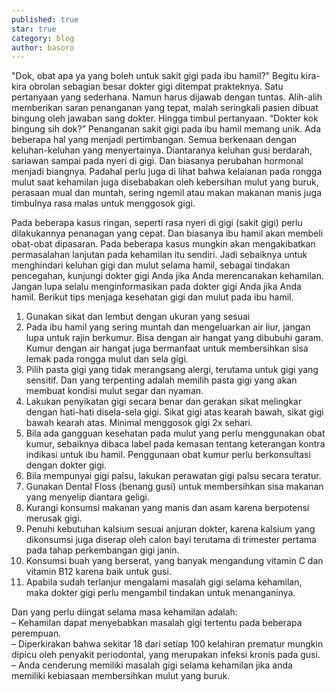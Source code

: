 ```yaml
---
published: true
star: true
category: blog
author: basoro
---
```


<p>"Dok, obat apa ya yang boleh untuk sakit gigi pada ibu hamil?" 
Begitu kira-kira obrolan sebagian besar dokter gigi ditempat prakteknya. Satu pertanyaan yang sederhana. Namun harus dijawab dengan tuntas. Alih-alih memberikan saran penanganan yang tepat, malah seringkali pasien dibuat bingung oleh jawaban sang dokter. Hingga timbul pertanyaan. &#8220;Dokter kok bingung sih dok?&#8221; Penanganan sakit gigi pada ibu hamil memang unik. Ada beberapa hal yang menjadi pertimbangan. Semua berkenaan dengan keluhan-keluhan yang menyertainya. Diantaranya keluhan gusi berdarah, sariawan sampai pada nyeri di gigi. Dan biasanya perubahan hormonal menjadi biangnya. Padahal perlu juga di lihat bahwa kelaianan pada rongga mulut saat kehamilan juga disebabakan oleh kebersihan mulut yang buruk, perasaan mual dan muntah, sering ngemil atau makan makanan manis juga timbulnya rasa malas untuk menggosok gigi. </p>
<p>Pada beberapa kasus ringan, seperti rasa nyeri di gigi (sakit gigi) perlu dilakukannya penanagan yang cepat. Dan biasanya ibu hamil akan membeli obat-obat dipasaran. Pada beberapa kasus mungkin akan mengakibatkan permasalahan lanjutan pada kehamilan itu sendiri. Jadi sebaiknya untuk menghindari keluhan gigi dan mulut selama hamil, sebagai tindakan pencegahan, kunjungi dokter gigi Anda jika Anda merencanakan kehamilan. Jangan lupa selalu menginformasikan pada dokter gigi Anda jika Anda hamil. Berikut tips menjaga kesehatan gigi dan mulut pada ibu hamil.</p>
<ol>
<li>Gunakan sikat dan lembut dengan ukuran yang sesuai</li>
<li>Pada ibu hamil yang sering muntah dan mengeluarkan air liur, jangan lupa untuk rajin berkumur. Bisa dengan air hangat yang dibubuhi garam. Kumur dengan air hangat juga bermanfaat untuk membersihkan sisa lemak pada rongga mulut dan sela gigi.</li>
<li>Pilih pasta gigi yang tidak merangsang alergi, terutama untuk gigi yang sensitif. Dan yang terpenting adalah memilih pasta gigi yang akan membuat kondisi mulut segar dan nyaman.</li>
<li>Lakukan penyikatan gigi secara benar dan gerakan sikat melingkar dengan hati-hati disela-sela gigi. Sikat gigi atas kearah bawah, sikat gigi bawah kearah atas. Minimal menggosok gigi 2x sehari.</li>
<li>Bila ada gangguan kesehatan pada mulut yang perlu menggunakan obat kumur, sebaiknya dibaca label pada kemasan tentang keterangan kontra indikasi untuk ibu hamil. Penggunaan obat kumur perlu berkonsultasi dengan dokter gigi.</li>
<li>Bila mempunyai gigi palsu, lakukan perawatan gigi palsu secara teratur.</li>
<li>Gunakan Dental Floss (benang gusi) untuk membersihkan sisa makanan yang menyelip diantara geligi.</li>
<li>Kurangi konsumsi makanan yang manis dan asam karena berpotensi merusak gigi.</li>
<li>Penuhi kebutuhan kalsium sesuai anjuran dokter, karena kalsium yang dikonsumsi juga diserap oleh calon bayi terutama di trimester pertama pada tahap perkembangan gigi janin.</li>
<li>Konsumsi buah yang berserat, yang banyak mengandung vitamin C dan vitamin B12 karena baik untuk gusi.</li>
<li>Apabila sudah terlanjur mengalami masalah gigi selama kehamilan, maka dokter gigi perlu mengambil tindakan untuk menanganinya.</li>
</ol>
<p>Dan yang perlu diingat selama masa kehamilan adalah:<br />
&#8211; Kehamilan dapat menyebabkan masalah gigi tertentu pada beberapa perempuan.<br />
&#8211; Diperkirakan bahwa sekitar 18 dari setiap 100 kelahiran prematur mungkin dipicu oleh penyakit periodontal, yang merupakan infeksi kronis pada gusi.<br />
&#8211; Anda cenderung memiliki masalah gigi selama kehamilan jika anda memiliki kebiasaan membersihkan mulut yang buruk. </p>
